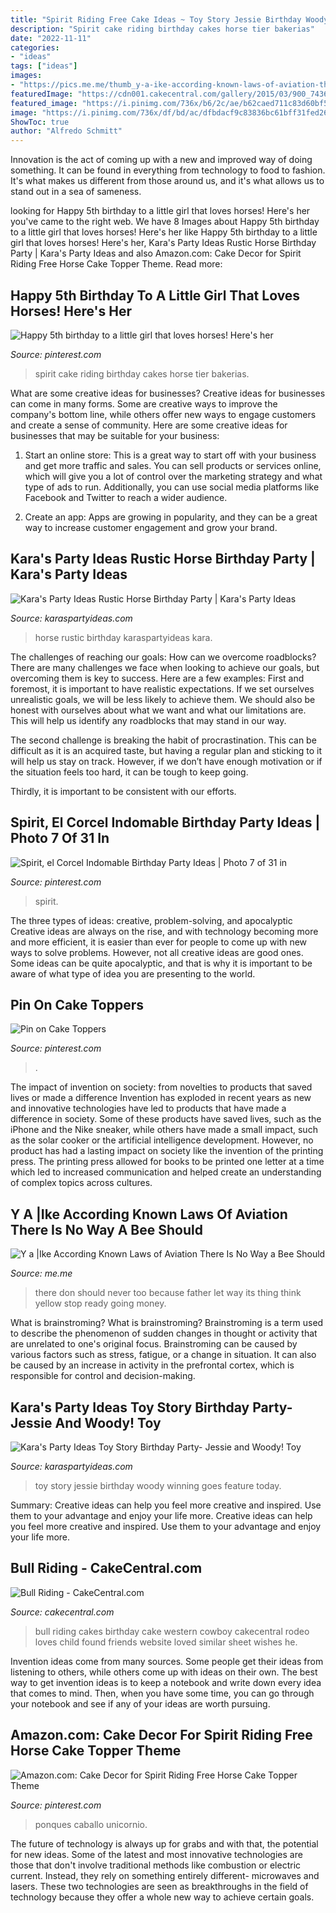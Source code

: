 ```yaml
---
title: "Spirit Riding Free Cake Ideas ~ Toy Story Jessie Birthday Woody Winning Goes Feature Today"
description: "Spirit cake riding birthday cakes horse tier bakerias"
date: "2022-11-11"
categories:
- "ideas"
tags: ["ideas"]
images:
- "https://pics.me.me/thumb_y-a-ike-according-known-laws-of-aviation-there-is-57111182.png"
featuredImage: "https://cdn001.cakecentral.com/gallery/2015/03/900_743688f57I_bull-riding.jpg"
featured_image: "https://i.pinimg.com/736x/b6/2c/ae/b62caed711c83d60bf510da083a3bf2e.jpg"
image: "https://i.pinimg.com/736x/df/bd/ac/dfbdacf9c83836bc61bff31fed26c5ed.jpg"
ShowToc: true
author: "Alfredo Schmitt"
---
```



Innovation is the act of coming up with a new and improved way of doing something. It can be found in everything from technology to food to fashion. It's what makes us different from those around us, and it's what allows us to stand out in a sea of sameness.

	

		
looking for Happy 5th birthday to a little girl that loves horses! Here&#039;s her you've came to the right web. We have 8 Images about Happy 5th birthday to a little girl that loves horses! Here&#039;s her like Happy 5th birthday to a little girl that loves horses! Here&#039;s her, Kara&#039;s Party Ideas Rustic Horse Birthday Party | Kara&#039;s Party Ideas and also Amazon.com: Cake Decor for Spirit Riding Free Horse Cake Topper Theme. Read more:
		
    
## Happy 5th Birthday To A Little Girl That Loves Horses! Here&#039;s Her

<img loading=lazy src="https://i.pinimg.com/736x/b6/2c/ae/b62caed711c83d60bf510da083a3bf2e.jpg" onerror="this.onerror=null;this.src='https://tse4.mm.bing.net/th?id=OIP.JKnHmtClGSwVuWcSwN5JbQHaIj&amp;pid=15.1';" alt="Happy 5th birthday to a little girl that loves horses! Here&#039;s her">

_Source: pinterest.com_

>spirit cake riding birthday cakes horse tier bakerias. 

	

What are some creative ideas for businesses?
Creative ideas for businesses can come in many forms. Some are creative ways to improve the company's bottom line, while others offer new ways to engage customers and create a sense of community. Here are some creative ideas for businesses that may be suitable for your business:
1. Start an online store: This is a great way to start off with your business and get more traffic and sales. You can sell products or services online, which will give you a lot of control over the marketing strategy and what type of ads to run. Additionally, you can use social media platforms like Facebook and Twitter to reach a wider audience.

2. Create an app: Apps are growing in popularity, and they can be a great way to increase customer engagement and grow your brand.

    
## Kara&#039;s Party Ideas Rustic Horse Birthday Party | Kara&#039;s Party Ideas

<img loading=lazy src="http://karaspartyideas.com/wp-content/uploads/2016/12/Rustic-Horse-Birthday-Party-via-Karas-Party-Ideas-KarasPartyIdeas.com4_.jpeg" onerror="this.onerror=null;this.src='https://tse4.mm.bing.net/th?id=OIP.oUJ44I8EJy3itpbVdi2BqwHaLH&amp;pid=15.1';" alt="Kara&#039;s Party Ideas Rustic Horse Birthday Party | Kara&#039;s Party Ideas">

_Source: karaspartyideas.com_

>horse rustic birthday karaspartyideas kara. 

	

The challenges of reaching our goals: How can we overcome roadblocks?
There are many challenges we face when looking to achieve our goals, but overcoming them is key to success. Here are a few examples:
First and foremost, it is important to have realistic expectations. If we set ourselves unrealistic goals, we will be less likely to achieve them. We should also be honest with ourselves about what we want and what our limitations are. This will help us identify any roadblocks that may stand in our way.

The second challenge is breaking the habit of procrastination. This can be difficult as it is an acquired taste, but having a regular plan and sticking to it will help us stay on track. However, if we don’t have enough motivation or if the situation feels too hard, it can be tough to keep going.

Thirdly, it is important to be consistent with our efforts.

    
## Spirit, El Corcel Indomable Birthday Party Ideas | Photo 7 Of 31 In

<img loading=lazy src="https://i.pinimg.com/736x/0e/8c/fe/0e8cfec55d5402d213b520e9348129d5.jpg" onerror="this.onerror=null;this.src='https://tse1.mm.bing.net/th?id=OIP.tNISJA_FVvhSDWAcryPLgwHaNJ&amp;pid=15.1';" alt="Spirit, el Corcel Indomable Birthday Party Ideas | Photo 7 of 31 in">

_Source: pinterest.com_

>spirit. 

	

The three types of ideas: creative, problem-solving, and apocalyptic
Creative ideas are always on the rise, and with technology becoming more and more efficient, it is easier than ever for people to come up with new ways to solve problems. However, not all creative ideas are good ones. Some ideas can be quite apocalyptic, and that is why it is important to be aware of what type of idea you are presenting to the world.

    
## Pin On Cake Toppers

<img loading=lazy src="https://i.pinimg.com/736x/0f/b5/d4/0fb5d478a50876f603347974091fe4e6.jpg" onerror="this.onerror=null;this.src='https://tse4.mm.bing.net/th?id=OIP.hYkbHVFsjWDWJuRuNQdgkQHaJ3&amp;pid=15.1';" alt="Pin on Cake Toppers">

_Source: pinterest.com_

>. 

	

The impact of invention on society: from novelties to products that saved lives or made a difference
Invention has exploded in recent years as new and innovative technologies have led to products that have made a difference in society. Some of these products have saved lives, such as the iPhone and the Nike sneaker, while others have made a small impact, such as the solar cooker or the artificial intelligence development. However, no product has had a lasting impact on society like the invention of the printing press. The printing press allowed for books to be printed one letter at a time which led to increased communication and helped create an understanding of complex topics across cultures.

    
## Y A |Ike According Known Laws Of Aviation There Is No Way A Bee Should

<img loading=lazy src="https://pics.me.me/thumb_y-a-ike-according-known-laws-of-aviation-there-is-57111182.png" onerror="this.onerror=null;this.src='https://tse1.mm.bing.net/th?id=OIP.TZqBHIcrLlovAzAYA--2zQAAAA&amp;pid=15.1';" alt="Y a |Ike According Known Laws of Aviation There Is No Way a Bee Should">

_Source: me.me_

>there don should never too because father let way its thing think yellow stop ready going money. 

	

What is brainstroming?
What is brainstroming? Brainstroming is a term used to describe the phenomenon of sudden changes in thought or activity that are unrelated to one's original focus. Brainstroming can be caused by various factors such as stress, fatigue, or a change in situation. It can also be caused by an increase in activity in the prefrontal cortex, which is responsible for control and decision-making.

    
## Kara&#039;s Party Ideas Toy Story Birthday Party- Jessie And Woody! Toy

<img loading=lazy src="http://1.bp.blogspot.com/_vxfFuEEE8I4/TH0QcoA34FI/AAAAAAAABMM/vC6qSXusThM/s1600/DSC_1001.jpg" onerror="this.onerror=null;this.src='https://tse3.mm.bing.net/th?id=OIP.yOTXZmVDaNDzcFHQ0MUb0wHaLI&amp;pid=15.1';" alt="Kara&#039;s Party Ideas Toy Story Birthday Party- Jessie and Woody! Toy">

_Source: karaspartyideas.com_

>toy story jessie birthday woody winning goes feature today. 

	

Summary: Creative ideas can help you feel more creative and inspired. Use them to your advantage and enjoy your life more.
Creative ideas can help you feel more creative and inspired. Use them to your advantage and enjoy your life more.

    
## Bull Riding - CakeCentral.com

<img loading=lazy src="https://cdn001.cakecentral.com/gallery/2015/03/900_743688f57I_bull-riding.jpg" onerror="this.onerror=null;this.src='https://tse1.mm.bing.net/th?id=OIP.GpoBYWAquNjs8BIe5J3-KwHaFj&amp;pid=15.1';" alt="Bull Riding - CakeCentral.com">

_Source: cakecentral.com_

>bull riding cakes birthday cake western cowboy cakecentral rodeo loves child found friends website loved similar sheet wishes he. 

	

Invention ideas come from many sources. Some people get their ideas from listening to others, while others come up with ideas on their own. The best way to get invention ideas is to keep a notebook and write down every idea that comes to mind. Then, when you have some time, you can go through your notebook and see if any of your ideas are worth pursuing.

    
## Amazon.com: Cake Decor For Spirit Riding Free Horse Cake Topper Theme

<img loading=lazy src="https://i.pinimg.com/736x/df/bd/ac/dfbdacf9c83836bc61bff31fed26c5ed.jpg" onerror="this.onerror=null;this.src='https://tse4.mm.bing.net/th?id=OIP.9wJpjEoljKszsDXyb5KL9wHaL9&amp;pid=15.1';" alt="Amazon.com: Cake Decor for Spirit Riding Free Horse Cake Topper Theme">

_Source: pinterest.com_

>ponques caballo unicornio. 

	

The future of technology is always up for grabs and with that, the potential for new ideas. Some of the latest and most innovative technologies are those that don't involve traditional methods like combustion or electric current. Instead, they rely on something entirely different- microwaves and lasers. These two technologies are seen as breakthroughs in the field of technology because they offer a whole new way to achieve certain goals.

